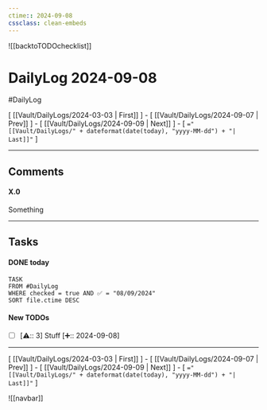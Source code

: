 ```yaml
---
ctime:: 2024-09-08
cssclass: clean-embeds
---
```

![[backtoTODOchecklist]]
# DailyLog 2024-09-08

#DailyLog

\[ [[Vault/DailyLogs/2024-03-03 | First]] \] - \[ [[Vault/DailyLogs/2024-09-07 | Prev]] \] - \[ [[Vault/DailyLogs/2024-09-09 | Next]] \] - \[ `="[[Vault/DailyLogs/" + dateformat(date(today), "yyyy-MM-dd") + "| Last]]"` \]

---

## Comments

#### X.0

Something



---

## Tasks
#### DONE today
```dataview
TASK
FROM #DailyLog
WHERE checked = true AND ✅ = "08/09/2024"
SORT file.ctime DESC
```


#### New TODOs
- [ ] [⚠️:: 3] Stuff [➕:: 2024-09-08]



---

\[ [[Vault/DailyLogs/2024-03-03 | First]] \] - \[ [[Vault/DailyLogs/2024-09-07 | Prev]] \] - \[ [[Vault/DailyLogs/2024-09-09 | Next]] \] - \[ `="[[Vault/DailyLogs/" + dateformat(date(today), "yyyy-MM-dd") + "| Last]]"` \]

![[navbar]]



